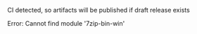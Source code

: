 CI detected, so artifacts will be published if draft release exists

Error: Cannot find module '7zip-bin-win'
